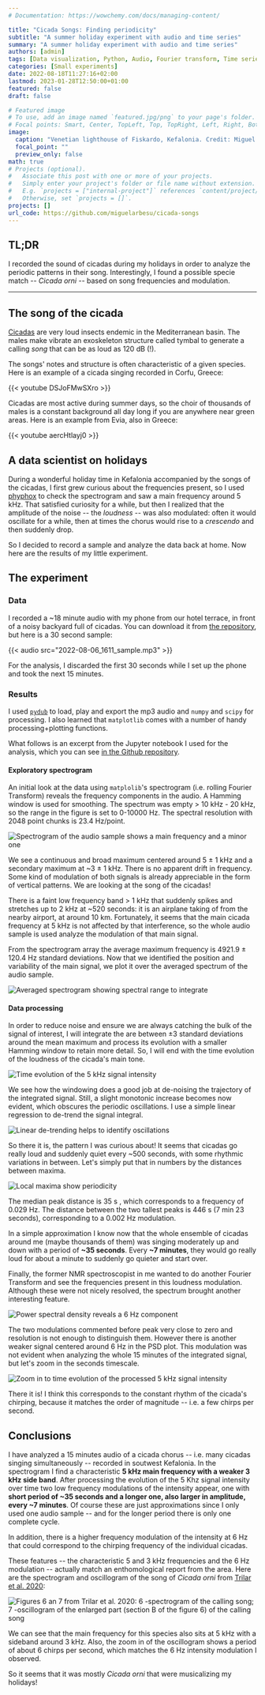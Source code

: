 ```yaml
---
# Documentation: https://wowchemy.com/docs/managing-content/

title: "Cicada Songs: Finding periodicity"
subtitle: "A summer holiday experiment with audio and time series"
summary: "A summer holiday experiment with audio and time series"
authors: [admin]
tags: [Data visualization, Python, Audio, Fourier transform, Time series]
categories: [Small experiments]
date: 2022-08-18T11:27:16+02:00
lastmod: 2023-01-28T12:50:00+01:00
featured: false
draft: false

# Featured image
# To use, add an image named `featured.jpg/png` to your page's folder.
# Focal points: Smart, Center, TopLeft, Top, TopRight, Left, Right, BottomLeft, Bottom, BottomRight.
image:
  caption: "Venetian lighthouse of Fiskardo, Kefalonia. Credit: Miguel Arbesú"
  focal_point: ""
  preview_only: false
math: true
# Projects (optional).
#   Associate this post with one or more of your projects.
#   Simply enter your project's folder or file name without extension.
#   E.g. `projects = ["internal-project"]` references `content/project/deep-learning/index.md`.
#   Otherwise, set `projects = []`.
projects: []
url_code: https://github.com/miguelarbesu/cicada-songs
---
```


## TL;DR

I recorded the sound of cicadas during my holidays in order to analyze the periodic patterns in their song. Interestingly, I found a possible specie match -- *Cicada orni* -- based on song frequencies and modulation. 

---

## The song of the cicada

[Cicadas](https://en.wikipedia.org/wiki/Cicada) are very loud insects endemic in the Mediterranean basin. The males make vibrate an exoskeleton structure called tymbal to generate a calling *song* that can be as loud as 120 dB (!). 

The songs' notes and structure is often characteristic of a given species. Here is an example of a cicada singing recorded in Corfu, Greece:

{{< youtube DSJoFMwSXro >}}

Cicadas are most active during summer days, so the choir of thousands of males is a constant background all day long if you are anywhere near green areas. Here is an example from Evia, also in Greece:  

{{< youtube aercHtlayj0 >}}

## A data scientist on holidays

During a wonderful holiday time in Kefalonia accompanied by the songs of the cicadas, I first grew curious about the frequencies present, so I used [phyphox](https://phyphox.org/) to check the spectrogram and saw a main frequency around 5 kHz. That satisfied curiosity for a while, but then I realized that the amplitude of the noise -- the *loudness* -- was also modulated: often it would oscillate for a while, then at times the chorus would rise to a *crescendo* and then suddenly drop. 

So I decided to record a sample and analyze the data back at home. Now here are the results of my little experiment. 

## The experiment

### Data

I recorded a ~18 minute audio with my phone from our hotel terrace, in front of a noisy backyard full of cicadas. You can download it from [the repository](https://github.com/miguelarbesu/cicada-songs/blob/main/data/2022-08-06_1611.mp3), but here is a 30 second sample: 

{{< audio src="2022-08-06_1611_sample.mp3" >}}

For the analysis, I discarded the first 30 seconds while I set up the phone and took the next 15 minutes.

### Results

I used [`pydub`](http://pydub.com/) to load, play and export the mp3 audio and `numpy` and `scipy` for processing. I also learned that `matplotlib` comes with a number of handy processing+plotting functions.

What follows is an excerpt from the Jupyter notebook I used for the analysis, which you can see [in the Github repository](https://github.com/miguelarbesu/cicada-songs/blob/main/notebooks/0-finding-periodicity.ipynb). 

#### Exploratory spectrogram

An initial look at the data using `matplolib`'s spectrogram (i.e. rolling Fourier Transform) reveals the frequency components in the audio. A Hamming window is used for smoothing. The spectrum was empty > 10 kHz - 20 kHz, so the range in the figure is set to 0-10000 Hz. The spectral resolution with 2048 point chunks is 23.4 Hz/point.
    
![Spectrogram of the audio sample shows a main frequency and a minor one](0-finding-periodicity_4_0.png "Spectrogram of the audio sample shows a main frequency and a minor one")

We see a continuous and broad maximum centered around 5 $\pm$ 1 kHz and a secondary maximum at ~3 $\pm$ 1 kHz. There is no apparent drift in frequency. Some kind of modulation of both signals is already appreciable in the form of vertical patterns. We are looking at the song of the cicadas!

There is a faint low frequency band > 1 kHz that suddenly spikes and stretches up to 2 kHz at ~520 seconds: it is an airplane taking of from the nearby airport, at around 10 km. Fortunately, it seems that the main cicada frequency at 5 kHz is not affected by that interference, so the whole audio sample is used analyze the modulation of that main signal.

From the spectrogram array the average maximum frequency is 4921.9 $\pm$ 120.4 Hz standard deviations. Now that we identified the position and variability of the main signal, we plot it over the averaged spectrum of the audio sample.

![Averaged spectrogram showing spectral range to integrate](0-finding-periodicity_8_0.png "Averaged spectrogram showing spectral range to integrate")


#### Data processing

In order to reduce noise and ensure we are always catching the bulk of the signal of interest, I will integrate the are between $\pm 3$ standard deviations around the mean maximum and process its evolution with a smaller Hamming window to retain more detail.  So, I will end with the time evolution of the loudness of the cicada's main tone. 

![Time evolution of the 5 kHz signal intensity](0-finding-periodicity_12_0.png "Time evolution of the 5 kHz signal intensity")

We see how the windowing does a good job at de-noising the trajectory of the integrated signal. Still, a slight monotonic increase becomes now evident, which obscures the periodic oscillations. I use a simple linear regression to de-trend the signal integral.

![Linear de-trending helps to identify oscillations](0-finding-periodicity_14_0.png "Linear de-trending helps to identify oscillations")

So there it is, the pattern I was curious about! It seems that cicadas go really loud and suddenly quiet every ~500 seconds, with some rhythmic variations in between. Let's simply put that in numbers by the distances between maxima.

![Local maxima show periodicity](0-finding-periodicity_17_0.png "Local maxima show periodicity")

The median peak distance is 35 s , which corresponds to a frequency of 0.029 Hz. The distance between the two tallest peaks is 446 s (7 min 23 seconds), corresponding to a 0.002 Hz modulation.

In a simple approximation I know now that the whole ensemble of cicadas around me (maybe thousands of them) was singing moderately up and down with a period of **~35 seconds**. Every **~7 minutes**, they would go really loud for about a minute to suddenly go quieter and start over.

Finally, the former NMR spectroscopist in me wanted to do another Fourier Transform and see the frequencies present in this loudness modulation. Although these were not nicely resolved, the spectrum brought another interesting feature.

![Power spectral density reveals a 6 Hz component](0-finding-periodicity_20_1.png "Power spectral density reveals a 6 Hz component")
    
The two modulations commented before peak very close to zero and resolution is not enough to distinguish them. However there is another weaker signal centered around 6 Hz in the PSD plot. This modulation was not evident when analyzing the whole 15 minutes of the integrated signal, but let's zoom in the seconds timescale.

![Zoom in to time evolution of the processed 5 kHz signal intensity](0-finding-periodicity_22_0.png "Zoom in to time evolution of the processed 5 kHz signal intensity")
    
There it is! I think this corresponds to the constant rhythm of the cicada's chirping, because it matches the order of magnitude -- i.e. a few chirps per second.

## Conclusions

I have analyzed a 15 minutes audio of a cicada chorus -- i.e. many cicadas singing simultaneously -- recorded in soutwest Kefalonia. In the spectrogram I find a characteristic **5 kHz main frequency with a weaker 3 kHz side band**. After processing the evolution of the 5 Khz signal intensity over time two low frequency modulations of the intensity appear, one with **short period of ~35 seconds and a longer one, also larger in amplitude, every ~7 minutes**. Of course these are just approximations since I only used one audio sample -- and for the longer period there is only one complete cycle.

In addition, there is a higher frequency modulation of the intensity at 6 Hz that could correspond to the chirping frequency of the individual cicadas. 

These features -- the characteristic 5 and 3 kHz frequencies and the 6 Hz modulation -- actually match an enthomological report from the area. Here are the spectrogram and oscillogram of the song of *Cicada orni* from [Trilar et al. 2020](http://dx.doi.org/10.15298/rusentj.29.1.03):

![Figures 6 an 7 from Trilar et al. 2020: 6 -spectrogram of the calling song; 7 -oscillogram of the enlarged part (section B of the figure 6) of the calling song](7-Cicada-orni-6-spectrogram-of-the-calling-song-7-oscillogram-of-the-enlarged-part.png "Figures 6 an 7 from Trilar et al. 2020 (top to bottom): spectrogram of the calling song; oscillogram of the enlarged part (section B) of the calling song")

We can see that the main frequency for this species also sits at 5 kHz with a sideband around 3 kHz. Also, the zoom in of the oscillogram shows a period of about 6 chirps per second, which matches the 6 Hz intensity modulation I observed. 

So it seems that it was mostly *Cicada orni* that were musicalizing my holidays!
